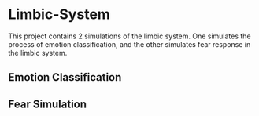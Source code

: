 # Limbic-System
This project contains 2 simulations of the limbic system. One simulates the process of emotion classification, and the other simulates fear response in the limbic system.

## Emotion Classification

## Fear Simulation

